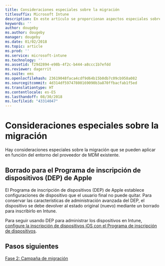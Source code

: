 ```yaml
---
title: Consideraciones especiales sobre la migración
titlesuffix: Microsoft Intune
description: En este artículo se proporcionan aspectos especiales sobre la migración que deben considerarse antes de iniciar una campaña de migración a Microsoft Intune.
keywords: ''
author: dougeby
ms.author: dougeby
manager: dougeby
ms.date: 01/02/2018
ms.topic: article
ms.prod: ''
ms.service: microsoft-intune
ms.technology: ''
ms.assetid: f29d2894-e98b-4f2c-b444-a8ccc1b7efdd
ms.reviewer: dagerrit
ms.suite: ems
ms.openlocfilehash: 23619048faca4cdf9d64b15b0db7c09cb958a082
ms.sourcegitcommit: 4d314df59747800169090b3a870ffbacfab1f5ed
ms.translationtype: HT
ms.contentlocale: es-ES
ms.lasthandoff: 08/30/2018
ms.locfileid: "43314047"
---
```

# <a name="special-migration-considerations"></a>Consideraciones especiales sobre la migración

Hay consideraciones especiales sobre la migración que se pueden aplicar en función del entorno del proveedor de MDM existente.

## <a name="wipe-for-apples-device-enrollment-program-dep"></a>Borrado para el Programa de inscripción de dispositivos (DEP) de Apple

El Programa de inscripción de dispositivos (DEP) de Apple establece configuraciones de dispositivo que el usuario final no puede quitar. Para conservar las características de administración avanzada del DEP, el dispositivo se debe devolver al estado original (nuevo) mediante un borrado para inscribirlo en Intune.

Para seguir usando DEP para administrar los dispositivos en Intune, [configure la inscripción de dispositivos iOS con el Programa de inscripción de dispositivos](device-enrollment-program-enroll-ios.md).


## <a name="next-steps"></a>Pasos siguientes

[Fase 2: Campaña de migración](migration-guide-campaign.md)
